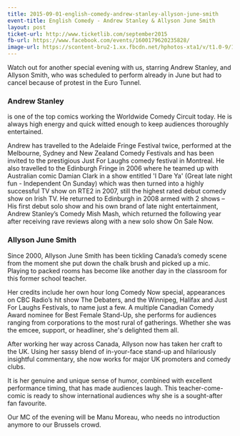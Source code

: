 ```yaml
---
title: 2015-09-01-english-comedy-andrew-stanley-allyson-june-smith
event-title: English Comedy - Andrew Stanley & Allyson June Smith
layout: post
ticket-url: http://www.ticketlib.com/september2015
fb-url: https://www.facebook.com/events/1600179620235828/
image-url: https://scontent-bru2-1.xx.fbcdn.net/hphotos-xta1/v/t1.0-9/11947408_970833472979712_4922142182834422684_n.jpg?oh=d5a56a40cf374809bd0a573375719a01&oe=565D29C3
---
```


Watch out for another special evening with us, starring Andrew Stanley, and Allyson Smith, who was scheduled to perform already in June but had to cancel because of protest in the Euro Tunnel.

### Andrew Stanley
is one of the top comics working the Worldwide Comedy Circuit today. He is always high energy and quick witted enough to keep audiences thoroughly entertained.

Andrew has travelled to the Adelaide Fringe Festival twice, performed at the Melbourne, Sydney and New Zealand Comedy Festivals and has been invited to the prestigious Just For Laughs comedy festival in Montreal. He also travelled to the Edinburgh Fringe in 2006 where he teamed up with Australian comic Damian Clark in a show entitled 'I Dare Ya' (Great late night fun - Independent On Sunday) which was then turned into a highly successful TV show on RTE2 in 2007, still the highest rated debut comedy show on Irish TV. He returned to Edinburgh in 2008 armed with 2 shows – His first debut solo show and his own brand of late night entertainment, Andrew Stanley’s Comedy Mish Mash, which returned the following year after receiving rave reviews along with a new solo show On Sale Now.

### Allyson June Smith
Since 2000, Allyson June Smith has been tickling Canada’s comedy scene from the moment she put down the chalk brush and picked up a mic.  
Playing to packed rooms has become like another day in the classroom for this former school teacher.

Her credits include her own hour long Comedy Now special, appearances on CBC Radio’s hit show The Debaters, and the Winnipeg, Halifax and Just For Laughs Festivals, to name just a few. A multiple Canadian Comedy Award nominee for Best Female Stand-Up, she performs for audiences ranging from corporations to the most rural of gatherings. Whether she was the emcee, support, or headliner, she's delighted them all.

After working her way across Canada, Allyson now has taken her craft to the UK. Using her sassy blend of in-your-face stand-up and hilariously insightful commentary, she now works for major UK promoters and comedy clubs.

It is her genuine and unique sense of humor, combined with excellent performance timing, that has made audiences laugh. This teacher-come-comic is ready to show international audiences why she is a sought-after fan favourite.

Our MC of the evening will be Manu Moreau, who needs no introduction anymore to our Brussels crowd.